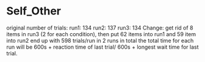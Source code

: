 # Self_Other
original number of trials:
run1: 134
run2: 137
run3: 134
Change:
get rid of 8 items in run3 (2 for each condition),
then put 62 items into run1 and 59 item into run2
end up with 598 trials/run in 2 runs in total
the total time for each run will be 600s + reaction time of last trial/ 600s + longest wait time for last trial.